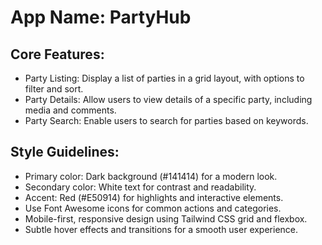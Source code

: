 # **App Name**: PartyHub

## Core Features:

- Party Listing: Display a list of parties in a grid layout, with options to filter and sort.
- Party Details: Allow users to view details of a specific party, including media and comments.
- Party Search: Enable users to search for parties based on keywords.

## Style Guidelines:

- Primary color: Dark background (#141414) for a modern look.
- Secondary color: White text for contrast and readability.
- Accent: Red (#E50914) for highlights and interactive elements.
- Use Font Awesome icons for common actions and categories.
- Mobile-first, responsive design using Tailwind CSS grid and flexbox.
- Subtle hover effects and transitions for a smooth user experience.